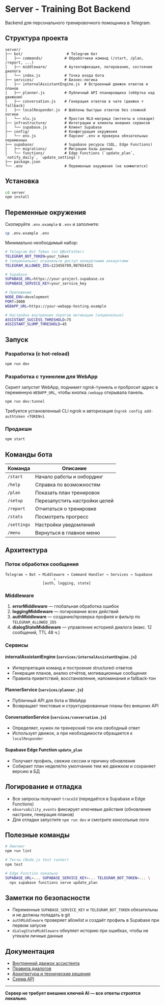 # Server - Training Bot Backend

Backend для персонального тренировочного помощника в Telegram.

## Структура проекта

```
server/
├── bot/                    # Telegram бот
│   ├── commands/          # Обработчики команд (/start, /plan, /report, ...)
│   ├── middleware/        # Аутентификация, логирование, состояние диалога
│   └── index.js           # Точка входа бота
├── services/              # Бизнес-логика
│   ├── internalAssistantEngine.js  # Встроенный движок ответов и планов
│   ├── planner.js         # Публичный API планировщика (обёртка над движком)
│   ├── conversation.js    # Генерация ответов в чате (движок + fallback)
│   ├── localResponder.js  # Шаблоны быстрых ответов без сложной логики
│   └── nlu.js             # Простая NLU-матрица (интенты и словари)
├── infrastructure/        # Интеграции и клиенты внешних сервисов
│   └── supabase.js        # Клиент Supabase
├── config/                # Конфигурация окружения
│   └── env.js             # Парсинг .env и проверка обязательных переменных
├── supabase/              # Supabase ресурсы (SQL, Edge Functions)
│   ├── migrations/        # Миграции базы данных
│   └── functions/         # Edge Functions (`update_plan`, `notify_daily`, `update_settings`)
├── package.json
└── .env                   # Переменные окружения (не коммитится)
```

## Установка

```bash
cd server
npm install
```

## Переменные окружения

Скопируйте `.env.example` в `.env` и заполните:

```bash
cp .env.example .env
```

Минимально необходимый набор:

```bash
# Telegram Bot Token (от @BotFather)
TELEGRAM_BOT_TOKEN=your_token
# (опционально) ограничьте доступ конкретными аккаунтами
TELEGRAM_ALLOWED_IDS=123456789,987654321

# Supabase
SUPABASE_URL=https://your-project.supabase.co
SUPABASE_SERVICE_KEY=your_service_key

# Приложение
NODE_ENV=development
PORT=3000
WEBAPP_URL=https://your-webapp-hosting.example

# Настройка внутренних порогов мотивации (опционально)
ASSISTANT_SUCCESS_THRESHOLD=75
ASSISTANT_SLUMP_THRESHOLD=45
```

## Запуск

### Разработка (с hot-reload)
```bash
npm run dev
```

### Разработка с туннелем для WebApp
Скрипт запустит WebApp, поднимет ngrok-туннель и пробросит адрес в переменную `WEBAPP_URL`, чтобы кнопка `/webapp` открывала панель.
```bash
npm run dev:tunnel
```
Требуется установленный CLI ngrok и авторизация (`ngrok config add-authtoken <TOKEN>`).

### Продакшн
```bash
npm start
```

## Команды бота

| Команда   | Описание                             |
|-----------|--------------------------------------|
| `/start`  | Начало работы и онбординг            |
| `/help`   | Справка по возможностям              |
| `/plan`   | Показать план тренировок             |
| `/setup`  | Перезапустить настройки целей        |
| `/report` | Отчитаться о тренировке              |
| `/stats`  | Посмотреть прогресс                  |
| `/settings` | Настройки уведомлений              |
| `/menu`   | Вернуться в главное меню             |

## Архитектура

### Поток обработки сообщения

```
Telegram → Bot → Middleware → Command Handler → Services → Supabase
                      ↓
                 [auth, logging, state]
```

### Middleware

1. **errorMiddleware** — глобальная обработка ошибок
2. **loggingMiddleware** — логирование всех действий
3. **authMiddleware** — создание/проверка профиля и фильтр по `TELEGRAM_ALLOWED_IDS`
4. **dialogStateMiddleware** — управление историей диалога (макс. 12 сообщений, TTL 48 ч.)

### Сервисы

#### internalAssistantEngine (`services/internalAssistantEngine.js`)
- Интерпретация команд и построение structured-ответов
- Генерация планов, анализ отчётов, мотивационные сообщения
- Правила приветствий, восстановление, напоминания и fallback-тон

#### PlannerService (`services/planner.js`)
- Публичный API для бота и WebApp
- Возвращает текстовые и структурированные планы без внешних API

#### ConversationService (`services/conversation.js`)
- Определяет, нужен ли тренерский тон или свободный ответ
- Использует движок, а при необходимости обращается к `localResponder`

#### Supabase Edge Function `update_plan`
- Получает профиль, свежие сессии и причину обновления
- Собирает план неделя/по умолчанию тем же движком и сохраняет версию в БД

## Логирование и отладка

- Все запросы получают `traceId` (передаётся в Supabase и Edge Functions)
- `observability_events` фиксирует ключевые действия (обновление настроек, генерация планов)
- Для отладки запустите `npm run dev` и смотрите консольные логи

## Полезные команды

```bash
# Линтинг
npm run lint

# Тесты (Node.js test runner)
npm test

# Edge Function локально
SUPABASE_URL=... SUPABASE_SERVICE_KEY=... TELEGRAM_BOT_TOKEN=... \
  npx supabase functions serve update_plan
```

## Заметки по безопасности

- Переменные `SUPABASE_SERVICE_KEY` и `TELEGRAM_BOT_TOKEN` обязательны и не должны попадать в git
- `authMiddleware` проверяет allowlist и создаёт профиль в Supabase при первом запуске
- `dialogStateMiddleware` обнуляет историю при ошибках, чтобы не утекали личные данные

## Документация

- [Внутренний движок ассистента](../docs/vnutrenniy-assistent-dvizhok.md)
- [Правила диалогов](../docs/pravila-ii-i-dialoga.md)
- [Архитектура и технические решения](../docs/arhitektura-i-tekhnicheskie-resheniya.md)
- [Схема API](../docs/api-schema.md)

---

**Сервер не требует внешних ключей AI — все ответы строятся локально.**
